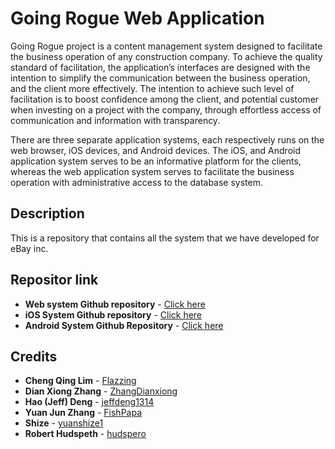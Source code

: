 # Going Rogue Web Application

Going Rogue project is a content management system designed to facilitate the business operation of any construction company. To achieve the quality standard of facilitation, the application’s interfaces are designed with the intention to simplify the communication between the business operation, and the client more effectively. The intention to achieve such level of facilitation is to boost confidence among the client, and potential customer when investing on a project with the company, through effortless access of communication and information with transparency.

There are three separate application systems, each respectively runs on the web browser, iOS devices, and Android devices. The iOS, and Android application system serves to be an informative platform for the clients, whereas the web application system serves to facilitate the business operation with administrative access to the database system.

## Description 
This is a repository that contains all the system that we have developed for eBay inc.  

## Repositor link
* **Web system Github repository** - [Click here](https://github.com/Flazzing/Rogue-Model-Firebase-WebApp)
* **iOS System Github repository** - [Click here](https://github.com/Flazzing/Rogue-Model-Firebase-iOSApp)
* **Android System Github Repository** - [Click here](https://github.com/yuanshize1/GoingRogueDesign)


## Credits
* **Cheng Qing Lim**  - [Flazzing](https://github.com/flazzing)
* **Dian Xiong Zhang** - [ZhangDianxiong](https://github.com/ZhangDianxiong)
* **Hao (Jeff) Deng**  - [jeffdeng1314](https://github.com/jeffdeng1314)
* **Yuan Jun Zhang**  - [FishPapa](https://github.com/FishPapa)
* **Shize**  - [yuanshize1](https://github.com/yuanshize1)
* **Robert Hudspeth**  - [hudspero](https://github.com/hudspero)
